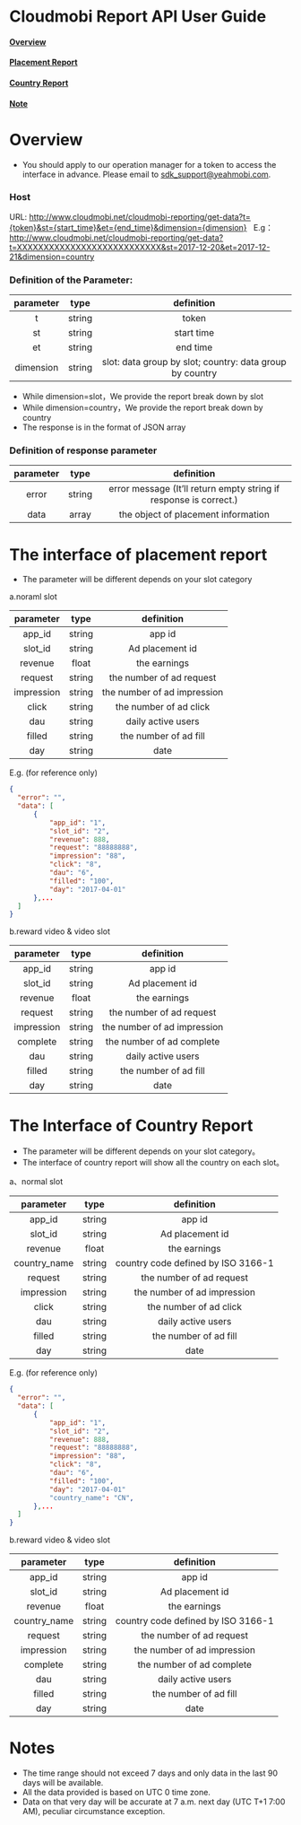 Cloudmobi Report API User Guide
=== 



####    [Overview](#overview)  

####    [Placement Report](#the-interface-of-placement-report) 

####    [Country Report](#the-interface-of-country-report)

####    [Note](#notes)



Overview
===

* You should apply to our operation manager for a token to access the interface in advance. Please email to sdk_support@yeahmobi.com.

### Host

URL: http://www.cloudmobi.net/cloudmobi-reporting/get-data?t={token}&st={start_time}&et={end_time}&dimension={dimension}   
E.g：http://www.cloudmobi.net/cloudmobi-reporting/get-data?t=XXXXXXXXXXXXXXXXXXXXXXXXXXX&st=2017-12-20&et=2017-12-21&dimension=country  

### Definition of the Parameter:  

|  parameter   |   type   |  definition   |
| :---: | :----: | :---: |
| t | string | token |
|  st   | string | start time  |
|  et   | string | end time  |
|dimension|string| slot: data group by slot; country: data group by country |
* While dimension=slot，We provide the report break down by slot  
* While dimension=country，We provide the report break down by country   
* The response is in the format of JSON array

### Definition of response parameter 

|  parameter   |   type   |        definition        |
| :---: | :----: | :--------------: |
| error | string | error message (It’ll return empty string if response is correct.) |
| data  | array  |     the object of placement information      |





The interface of placement report
===



* The parameter will be different depends on your slot category 

a.noraml slot

|  parameter   |   type   |        definition        |
| :--------: | :----: | :---: |
|   app_id   | string | app id  |
|  slot_id   | string | Ad placement id |
|  revenue   | float  |  the earnings   |
|  request   | string |  the number of ad request  |
| impression | string |  the number of ad impression  |
|   click    | string |  the number of ad click  |
|    dau     | string |  daily active users    |
|  filled    | string |   the number of ad fill   |
|    day     | string |  date   |

E.g. (for reference only)  

  ```json 
{
    "error": "",
    "data": [
        {
            "app_id": "1",
            "slot_id": "2",
            "revenue": 888,
            "request": "88888888",
            "impression": "88",
            "click": "8",
            "dau": "6",
            "filled": "100",
            "day": "2017-04-01"
        },...
    ]
}
  ```

b.reward video & video  slot

|  parameter   |   type   |        definition        |
| :--------: | :----: | :---: |
|   app_id   | string | app id  |
|  slot_id   | string | Ad placement id |
|  revenue   | float  |  the earnings   |
|  request   | string |  the number of ad request  |
| impression | string |  the number of ad impression  |
|   complete   | string |  the number of ad complete  |
|    dau     | string |   daily active users    |
|  filled    | string |  the number of ad fill  |
|    day     | string |  date  |


The Interface of Country Report  
===
 
* The parameter will be different depends on your slot category。  
* The interface of country report will show all the country on each slot。
>  

a、normal slot 

|  parameter   |   type   |        definition        |
| :--------: | :----: | :---: |
|   app_id   | string | app id  |
|  slot_id   | string | Ad placement id |
|  revenue   | float  |  the earnings   |
| country_name | string | country code defined by ISO 3166-1|
|  request   | string |  the number of ad request  |
| impression | string |  the number of ad impression  |
|   click    | string |  the number of ad click  |
|    dau     | string |  daily active users    |
|  filled    | string |   the number of ad fill   |
|    day     | string |  date   |

E.g. (for reference only)

  ```json 
{
    "error": "",
    "data": [
        {
            "app_id": "1",
            "slot_id": "2",
            "revenue": 888,
            "request": "88888888",
            "impression": "88",
            "click": "8",
            "dau": "6",
            "filled": "100",
            "day": "2017-04-01"
            "country_name": "CN",
        },...
    ]
}
  ```  
b.reward video & video  slot 

|  parameter   |   type   |        definition        |
| :--------: | :----: | :---: |
|   app_id   | string | app id  |
|  slot_id   | string | Ad placement id |
|  revenue   | float  |  the earnings   |
| country_name | string | country code defined by ISO 3166-1|
|  request   | string |  the number of ad request  |
| impression | string |  the number of ad impression  |
|   complete   | string |  the number of ad complete  |
|    dau     | string |   daily active users    |
|  filled    | string |  the number of ad fill  |
|    day     | string |  date  |

Notes
===
* The time range should not exceed 7 days and only data in the last 90 days will be available.  
* All the data provided is based on UTC 0 time zone.  
* Data on that very day will be accurate at 7 a.m. next day (UTC T+1 7:00 AM), peculiar circumstance exception.  

